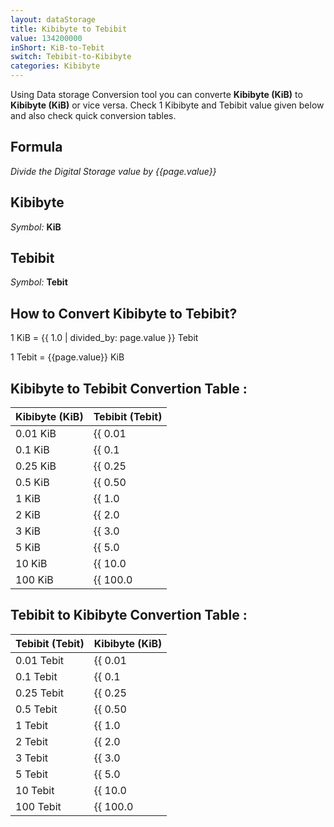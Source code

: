 ```yaml
---
layout: dataStorage
title: Kibibyte to Tebibit
value: 134200000
inShort: KiB-to-Tebit
switch: Tebibit-to-Kibibyte
categories: Kibibyte
---
```


Using Data storage Conversion tool you can converte **Kibibyte (KiB)** to **Kibibyte (KiB)** or vice versa. Check 1 Kibibyte and Tebibit value given below and also check quick conversion tables.

## Formula
*Divide the Digital Storage value by {{page.value}}*

## Kibibyte
*Symbol:* **KiB**

## Tebibit
*Symbol:* **Tebit**

## How to Convert Kibibyte to Tebibit?

1 KiB = {{ 1.0 | divided_by: page.value }} Tebit

1 Tebit = {{page.value}} KiB


## Kibibyte to Tebibit Convertion Table :

| Kibibyte (KiB) | Tebibit (Tebit) |
| ---- | ---- |
| 0.01 KiB | {{ 0.01 | divided_by: page.value }} Tebit |
| 0.1 KiB | {{ 0.1 | divided_by: page.value }} Tebit |
| 0.25 KiB | {{ 0.25 | divided_by: page.value }} Tebit |
| 0.5 KiB | {{ 0.50 | divided_by: page.value }} Tebit |
| 1 KiB | {{ 1.0 | divided_by: page.value }} Tebit |
| 2 KiB | {{ 2.0 | divided_by: page.value }} Tebit |
| 3 KiB | {{ 3.0 | divided_by: page.value }} Tebit |
| 5 KiB | {{ 5.0 | divided_by: page.value }} Tebit |
| 10 KiB | {{ 10.0 | divided_by: page.value }} Tebit |
| 100 KiB | {{ 100.0 | divided_by: page.value }} Tebit |

## Tebibit to Kibibyte Convertion Table :

| Tebibit (Tebit) | Kibibyte (KiB) |
| ---- | ---- |
| 0.01 Tebit | {{ 0.01 | times: page.value }} KiB |
| 0.1 Tebit | {{ 0.1 | times: page.value }} KiB |
| 0.25 Tebit | {{ 0.25 | times: page.value }} KiB |
| 0.5 Tebit | {{ 0.50 | times: page.value }} KiB |
| 1 Tebit | {{ 1.0 | times: page.value }} KiB |
| 2 Tebit | {{ 2.0 | times: page.value }} KiB |
| 3 Tebit | {{ 3.0 | times: page.value }} KiB |
| 5 Tebit | {{ 5.0 | times: page.value }} KiB |
| 10 Tebit | {{ 10.0 | times: page.value }} KiB |
| 100 Tebit | {{ 100.0 | times: page.value }} KiB |


<script>
document.getElementById('selectInput')[5].selected = true
document.getElementById('selectOutput')[15].selected = true
</script>
